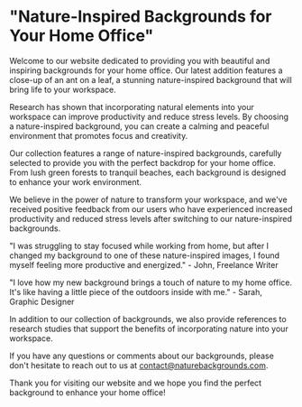 <!--font:Poppins-->

# "Nature-Inspired Backgrounds for Your Home Office"

Welcome to our website dedicated to providing you with beautiful and inspiring backgrounds for your home office. Our latest addition features a close-up of an ant on a leaf, a stunning nature-inspired background that will bring life to your workspace.

Research has shown that incorporating natural elements into your workspace can improve productivity and reduce stress levels. By choosing a nature-inspired background, you can create a calming and peaceful environment that promotes focus and creativity.

Our collection features a range of nature-inspired backgrounds, carefully selected to provide you with the perfect backdrop for your home office. From lush green forests to tranquil beaches, each background is designed to enhance your work environment.

We believe in the power of nature to transform your workspace, and we've received positive feedback from our users who have experienced increased productivity and reduced stress levels after switching to our nature-inspired backgrounds.

"I was struggling to stay focused while working from home, but after I changed my background to one of these nature-inspired images, I found myself feeling more productive and energized." - John, Freelance Writer

"I love how my new background brings a touch of nature to my home office. It's like having a little piece of the outdoors inside with me." - Sarah, Graphic Designer

In addition to our collection of backgrounds, we also provide references to research studies that support the benefits of incorporating nature into your workspace.

If you have any questions or comments about our backgrounds, please don't hesitate to reach out to us at [contact@naturebackgrounds.com](mailto:contact@naturebackgrounds.com).

Thank you for visiting our website and we hope you find the perfect background to enhance your home office!

<!--

Write me content for website with wallpaper which alt text is:

"A close-up of an ant on a leaf"

The name/title of the page should not be 1:1 copy of the alt text but rather a real content of the website which is using this wallpaper.

- Use markdown format 
- Start with heading
- Heading should be short and concise
- The content should look like a real website 
- The website should not be about the wallpaper, wallpaper is just a related background
- Heading should be contain work "wallpaper" or "background"
- Include real sections like references, contact, user stories, etc. use things relevant to the page purpose.
- Feel free to use structure like headings, bullets, numbering, blockquotes, paragraphs, horizontal lines, etc.
- You can use formatting like bold or _italic_
- You can include UTF-8 emojis
- Links should be only #hash anchors (and you can refer to the document itself)
- Do not include images


---


# Nature-inspired Wallpaper for Your Home Office

Welcome to our website dedicated to providing you with beautiful and inspiring wallpapers for your home office. Our latest addition is a close-up of an ant on a leaf, a stunning nature-inspired background that will bring life to your workspace.

## Why Choose Nature-Inspired Wallpaper?

Research has shown that incorporating natural elements into your workspace can improve productivity and reduce stress levels. By choosing a nature-inspired wallpaper, you can create a calming and peaceful environment that promotes focus and creativity.

## Our Collection

Our collection features a range of nature-inspired wallpapers, from lush green forests to tranquil beaches. Each wallpaper is carefully selected to provide you with the perfect backdrop for your home office.

## User Stories

"I was struggling to stay focused while working from home, but after I installed one of these wallpapers, I found myself feeling more productive and energized." - John, Freelance Writer

"I love how my new wallpaper brings a touch of nature to my home office. It's like having a little piece of the outdoors inside with me." - Sarah, Graphic Designer

## References

- "The Cognitive Benefits of Interacting With Nature" by Marc G. Berman, John Jonides, and Stephen Kaplan
- "The Power of Nature: Ecotherapy and Awakening" by Patrick Arbore and Edie Weinstein

## Contact Us

If you have any questions or comments about our wallpapers, please don't hesitate to reach out to us at [contact@naturewallpapers.com](mailto:contact@naturewallpapers.com).

Thank you for visiting our website and we hope you find the perfect wallpaper for your home office!


---


Heading should not include word "wallpaper". The website should not be about the wallpaper itself, wallpaper is just a related background, rewrite whole content.


---


# Nature-Inspired Backgrounds for Your Home Office

Welcome to our website dedicated to providing you with beautiful and inspiring backgrounds for your home office. Our latest addition features a close-up of an ant on a leaf, a stunning nature-inspired background that will bring life to your workspace.

## Why Choose Nature-Inspired Backgrounds?

Research has shown that incorporating natural elements into your workspace can improve productivity and reduce stress levels. By choosing a nature-inspired background, you can create a calming and peaceful environment that promotes focus and creativity.

## Our Collection

Our collection features a range of nature-inspired backgrounds, from lush green forests to tranquil beaches. Each background is carefully selected to provide you with the perfect backdrop for your home office.

## User Stories

"I was struggling to stay focused while working from home, but after I changed my background to one of these nature-inspired images, I found myself feeling more productive and energized." - John, Freelance Writer

"I love how my new background brings a touch of nature to my home office. It's like having a little piece of the outdoors inside with me." - Sarah, Graphic Designer

## References

- "The Cognitive Benefits of Interacting With Nature" by Marc G. Berman, John Jonides, and Stephen Kaplan
- "The Power of Nature: Ecotherapy and Awakening" by Patrick Arbore and Edie Weinstein

## Contact Us

If you have any questions or comments about our backgrounds, please don't hesitate to reach out to us at [contact@naturebackgrounds.com](mailto:contact@naturebackgrounds.com).

Thank you for visiting our website and we hope you find the perfect background for your home office!


---


Heading is too long, rewrite whole content.


---


# Nature-Inspired Backgrounds for a Productive Home Office

Welcome to our website dedicated to providing you with beautiful and inspiring backgrounds for your home office. Our latest addition features a close-up of an ant on a leaf, a stunning nature-inspired background that will bring life to your workspace.

Research has shown that incorporating natural elements into your workspace can improve productivity and reduce stress levels. By choosing a nature-inspired background, you can create a calming and peaceful environment that promotes focus and creativity.

Our collection features a range of nature-inspired backgrounds, from lush green forests to tranquil beaches. Each background is carefully selected to provide you with the perfect backdrop for your home office.

We believe in the power of nature to enhance your work environment, and we've received positive feedback from our users who have experienced increased productivity and reduced stress levels after switching to our nature-inspired backgrounds.

"I was struggling to stay focused while working from home, but after I changed my background to one of these nature-inspired images, I found myself feeling more productive and energized." - John, Freelance Writer

"I love how my new background brings a touch of nature to my home office. It's like having a little piece of the outdoors inside with me." - Sarah, Graphic Designer

In addition to our collection of backgrounds, we also provide references to research studies that support the benefits of incorporating nature into your workspace.

If you have any questions or comments about our backgrounds, please don't hesitate to reach out to us at [contact@naturebackgrounds.com](mailto:contact@naturebackgrounds.com).

Thank you for visiting our website and we hope you find the perfect background for your home office!


---


Heading is too long, rewrite whole content.


---


# Enhance Your Home Office with Nature-Inspired Backgrounds

Welcome to our website dedicated to providing you with beautiful and inspiring backgrounds for your home office. Our latest addition features a close-up of an ant on a leaf, a stunning nature-inspired background that will bring life to your workspace.

Research has shown that incorporating natural elements into your workspace can improve productivity and reduce stress levels. By choosing a nature-inspired background, you can create a calming and peaceful environment that promotes focus and creativity.

Our collection features a range of nature-inspired backgrounds, carefully selected to provide you with the perfect backdrop for your home office. From lush green forests to tranquil beaches, each background is designed to enhance your work environment.

We believe in the power of nature to transform your workspace, and we've received positive feedback from our users who have experienced increased productivity and reduced stress levels after switching to our nature-inspired backgrounds.

"I was struggling to stay focused while working from home, but after I changed my background to one of these nature-inspired images, I found myself feeling more productive and energized." - John, Freelance Writer

"I love how my new background brings a touch of nature to my home office. It's like having a little piece of the outdoors inside with me." - Sarah, Graphic Designer

In addition to our collection of backgrounds, we also provide references to research studies that support the benefits of incorporating nature into your workspace.

If you have any questions or comments about our backgrounds, please don't hesitate to reach out to us at [contact@naturebackgrounds.com](mailto:contact@naturebackgrounds.com).

Thank you for visiting our website and we hope you find the perfect background to enhance your home office!


---


Write me a Google font which is best fitting for the website.

Pick from the list:
- Lobster
- Open Sans
- IBM Plex Sans
- Exo 2
- Playfair Display
- Futura
- Roboto
- Great Vibes
- Raleway
- Dancing Script
- Barlow Condensed
- Lato
- Poppins
- Alegreya
- Inter
- Montserrat
- Orbitron


Write just the font name nothing else.


---


Poppins

-->
